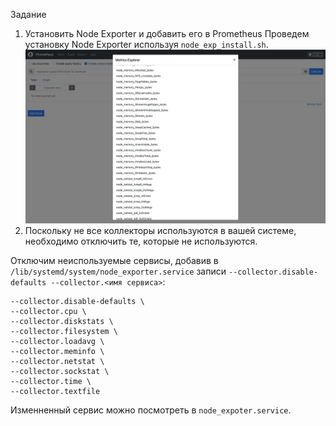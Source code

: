 Задание
1. Установить Node Exporter и добавить его в Prometheus
Проведем установку Node Exporter используя `node_exp_install.sh`.
![1](1.png)
2. Поскольку не все коллекторы используются в вашей системе, необходимо отключить те, которые не используются.

Отключим неиспользуемые сервисы, добавив в `/lib/systemd/system/node_exporter.service` записи `--collector.disable-defaults --collector.<имя сервиса>`:
```
--collector.disable-defaults \
--collector.cpu \
--collector.diskstats \
--collector.filesystem \
--collector.loadavg \
--collector.meminfo \
--collector.netstat \
--collector.sockstat \
--collector.time \
--collector.textfile
```

Изменненный сервис можно посмотреть в `node_expoter.service`.
